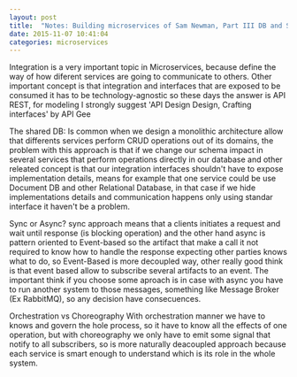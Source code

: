 ```yaml
---
layout: post
title:  "Notes: Building microservices of Sam Newman, Part III DB and Sync"
date: 2015-11-07 10:41:04
categories: microservices
---
```

Integration is a very important topic in Microservices, because define the way of how diferent services are going to communicate to others. Other important concept is that integration and interfaces that are exposed to be consumed it has to be technology-agnostic so these days the answer is API REST, for modeling I strongly suggest 'API Design Design, Crafting interfaces' by API Gee

The shared DB: Is common when we design a monolithic architecture allow that differents services perform CRUD operations out of its domains, the problem with this approach is that if we change our schema impact in several services that perform operations directly in our database and other releated concept is that our integration interfaces shouldn't have to expose implementation details, means for example that one service could be use Document DB and other Relational Database, in that case if we hide implementations details and communication happens only using standar interface it haven't be a problem.

Sync or Async? sync approach means that a clients initiates a request and wait until response (is blocking operation) and the other hand async is pattern oriented to Event-based so the artifact that make a call it not required to know how to handle the response expecting other parties knows what to do, so Event-Based is more decoupled way, other really good think is that event based allow to subscribe several artifacts to an event.
The important think if you choose some aproach is in case with async you have to run another system to those messages, something like Message Broker (Ex RabbitMQ), so any decision have consecuences. 

Orchestration vs Choreography
With orchestration manner we have to knows and govern the hole process, so it have to know all the effects of one operation, but with choreography  we only have to emit some signal that notify to all subscribers, so is more naturally deacoupled approach because each service is smart enough to understand which is its role in the whole system.
